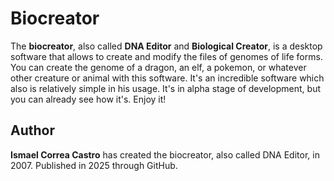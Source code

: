 # Biocreator

The **biocreator**, also called **DNA Editor** and **Biological Creator**, is a desktop software that allows to create and modify the files of genomes of life forms. You can create the genome of a dragon, an elf, a pokemon, or whatever other creature or animal with this software. It's an incredible software which also is relatively simple in his usage. It's in alpha stage of development, but you can already see how it's. Enjoy it!

## Author

**Ismael Correa Castro** has created the biocreator, also called DNA Editor, in 2007. Published in 2025 through GitHub.
